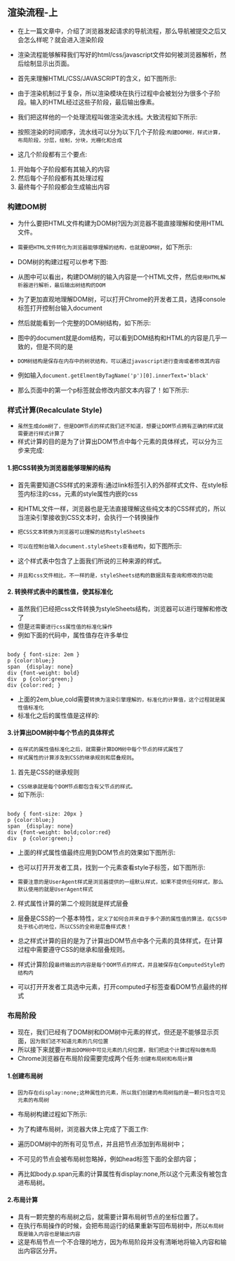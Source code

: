 
## 渲染流程-上
* 在上一篇文章中，介绍了浏览器发起请求的导航流程，那么导航被提交之后又会怎么样呢？就会进入渲染阶段
* 渲染流程能够解释我们写好的html/css/javascript文件如何被浏览器解析，然后绘制显示出页面。
* 首先来理解HTML/CSS/JAVASCRIPT的含义，如下图所示:

* 由于渲染机制过于复杂，所以渲染模块在执行过程中会被划分为很多个子阶段。输入的HTML经过这些子阶段，最后输出像素。
* 我们把这样他的一个处理流程叫做渲染流水线。大致流程如下所示:

* 按照渲染的时间顺序，流水线可以分为以下几个子阶段:`构建DOM树，样式计算，布局阶段，分层，绘制，分块，光栅化和合成`
* 这几个阶段都有三个要点: 
1. 开始每个子阶段都有其输入的内容
2. 然后每个子阶段都有其处理过程
3. 最终每个子阶段都会生成输出内容

### 构建DOM树
* 为什么要把HTML文件构建为DOM树?因为浏览器不能直接理解和使用HTML文件。
* `需要把HTML文件转化为浏览器能够理解的结构，也就是DOM树`，如下所示:

* DOM树的构建过程可以参考下图:

* 从图中可以看出，构建DOM树的输入内容是一个HTML文件，然后`使用HTML解析器进行解析，最后输出树结构的DOM`
* 为了更加直观地理解DOM树，可以打开Chrome的开发者工具，选择console标签打开控制台输入document
* 然后就能看到一个完整的DOM树结构，如下所示:

* 图中的document就是dom结构，可以看到DOM结构和HTML的内容是几乎一致的，但是不同的是
* `DOM树结构是保存在内存中的树状结构，可以通过javascript进行查询或者修改其内容`
* 例如输入`document.getElmentByTagName('p')[0].innerText='black'`
* 那么页面中的第一个p标签就会修改内部文本内容了！如下所示:

### 样式计算(Recalculate Style)
* `虽然生成dom树了，但是DOM节点的样式我们还不知道，想要让DOM节点拥有正确的样式就需要进行样式计算了`
* 样式计算的目的是为了计算出DOM节点中每个元素的具体样式，可以分为三步来完成:

#### 1.把CSS转换为浏览器能够理解的结构
* 首先需要知道CSS样式的来源有:通过link标签引入的外部样式文件、在style标签内标注的css，元素的style属性内嵌的css
* 和HTML文件一样，浏览器也是无法直接理解这些纯文本的CSS样式的，所以当渲染引擎接收到CSS文本时，会执行一个转换操作
* `把CSS文本转换为浏览器可以理解的结构styleSheets`
* `可以在控制台输入document.styleSheets查看结构`，如下图所示:

* 这个样式表中包含了上面我们所说的三种来源的样式。
* `并且和css文件相比，不一样的是，styleSheets结构的数据具有查询和修改的功能`

#### 2. 转换样式表中的属性值，使其标准化
* 虽然我们已经把css文件转换为styleSheets结构，浏览器可以进行理解和修改了
* 但是`还需要进行css属性值的标准化操作`
* 例如下面的代码中，属性值存在许多单位
```

body { font-size: 2em }
p {color:blue;}
span  {display: none}
div {font-weight: bold}
div  p {color:green;}
div {color:red; }
```
* 上面的2em,blue,cold需要`转换为渲染引擎理解的，标准化的计算值，这个过程就是属性值标准化`
* 标准化之后的属性值是这样的:

#### 3.计算出DOM树中每个节点的具体样式
* `在样式的属性值标准化之后，就需要计算DOM树中每个节点的样式属性了`
* `样式属性的计算涉及到CSS的继承规则和层叠规则`。
1. 首先是CSS的继承规则
* `CSS继承就是每个DOM节点都包含有父节点的样式。`
* 如下所示:
```

body { font-size: 20px }
p {color:blue;}
span  {display: none}
div {font-weight: bold;color:red}
div  p {color:green;}
```
* 上面的样式属性值最终应用到DOM节点的效果如下图所示:

* 也可以打开开发者工具，找到一个元素查看style子标签，如下图所示:

* `需要注意的是UserAgent样式是浏览器提供的一组默认样式，如果不提供任何样式，那么默认使用的就是UserAgent样式`
2. 样式属性计算的第二个规则就是样式层叠
* 层叠是CSS的一个基本特性，`定义了如何合并来自于多个源的属性值的算法，在CSS中处于核心的地位，所以CSS的全称是层叠样式表！`

* 总之样式计算的目的是为了计算出DOM节点中各个元素的具体样式，在计算过程中需要遵守CSS的继承和层叠规则。
* 样式计算阶段`最终输出的内容是每个DOM节点的样式，并且被保存在ComputedStyle的结构内`
* 可以打开开发者工具选中元素，打开computed子标签查看DOM节点最终的样式

### 布局阶段
* 现在，我们已经有了DOM树和DOM树中元素的样式，但还是不能够显示页面，`因为我们还不知道元素的几何位置`
* 所以接下来就要`计算出DOM树中可见元素的几何位置，我们把这个计算过程叫做布局`
* Chrome浏览器在布局阶段需要完成两个任务:`创建布局树和布局计算`

#### 1.创建布局树
* `因为存在display:none;这种属性的元素，所以我们创建的布局树指的是一颗只包含可见元素的布局树`
* 布局树构建过程如下所示:

* 为了构建布局树，浏览器大体上完成了下面工作:
* 遍历DOM树中的所有可见节点，并且把节点添加到布局树中；
* 不可见的节点会被布局树忽略掉，例如head标签下面的全部内容；
* 再比如body.p.span元素的计算属性有display:none,所以这个元素没有被包含进布局树。

#### 2.布局计算
* 具有一颗完整的布局树之后，就需要计算布局树节点的坐标位置了。
* 在执行布局操作的时候，会把布局运行的结果重新写回布局树中，所以`布局树既是输入内容也是输出内容`
* 这是布局节点一个不合理的地方，因为布局阶段并没有清晰地将输入内容和输出内容区分开。

